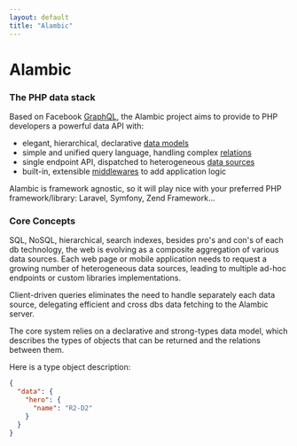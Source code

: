 ```yaml
---
layout: default
title: "Alambic"
---
```


# Alambic

### The PHP data stack

Based on Facebook [GraphQL](http://graphql.org/GraphQL), the Alambic project aims to provide to PHP developers a powerful data API with:

 * elegant, hierarchical, declarative [data models](http://webtales.github.io/alambic/models/introduction)
 * simple and unified query language, handling complex [relations](http://webtales.github.io/alambic/models/relations)
 * single endpoint API, dispatched to heterogeneous [data sources](http://webtales.github.io/alambic/models/data-sources)
 * built-in, extensible [middlewares](http://webtales.github.io/logic/middlewares) to add application logic

Alambic is framework agnostic, so it will play nice with your preferred PHP framework/library: Laravel, Symfony, Zend Framework...

### Core Concepts

SQL, NoSQL, hierarchical, search indexes, besides pro's and con's of each db technology, the web is evolving as a composite aggregation of various data sources. Each web page or mobile application needs to request a growing number of heterogeneous data sources, leading to multiple ad-hoc endpoints or custom libraries implementations.

Client-driven queries eliminates the need to handle separately each data source, delegating efficient and cross dbs data fetching to the Alambic server.

The core system relies on a declarative and strong-types data model, which describes the types of objects that can be returned and the relations between them.

Here is a type object description:

```json
{
  "data": {
    "hero": {
      "name": "R2-D2"
    }
  }
}
```
